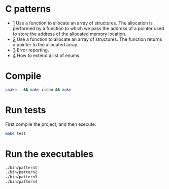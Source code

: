 # C patterns

* [1](src/pattern1.c) Use a function to allocate an array of structures. The allocation is performed by a
  function to which we pass the address of a pointer used to store the address of the
  allocated memory location.
* [2](src/pattern2.c) Use a function to allocate an array of structures. The function returns a pointer to the 
  allocated array.
* [3](src/pattern3.c) Error reporting.
* [4](src/pattern4.c) How to extend a list of enums.

# Compile

```bash
cmake . && make clean && make
```

# Run tests

First compile the project, and then execute:

```bash
make test
```

# Run the executables

```bash
./bin/pattern1
./bin/pattern2
./bin/pattern3
./bin/pattern4
```
